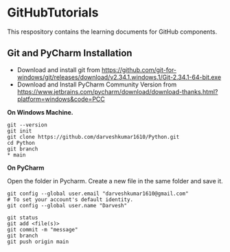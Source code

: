 # GitHubTutorials
This respository contains the learning documents for GitHub components.

## Git and PyCharm Installation
- Download and install git from https://github.com/git-for-windows/git/releases/download/v2.34.1.windows.1/Git-2.34.1-64-bit.exe
- Download and Install PyCharm Community Version from https://www.jetbrains.com/pycharm/download/download-thanks.html?platform=windows&code=PCC

**On Windows Machine.**
```
git --version
git init
git clone https://github.com/darveshkumar1610/Python.git
cd Python
git branch
* main
```

**On PyCharm**

Open the folder in Pycharm. Create a new file in the same folder and save it.
```
git config --global user.email "darveshkumar1610@gmail.com"           # To set your account's default identity.
git config --global user.name "Darvesh"

git status
git add <file(s)>
git commit -m "message"
git branch
git push origin main
```
